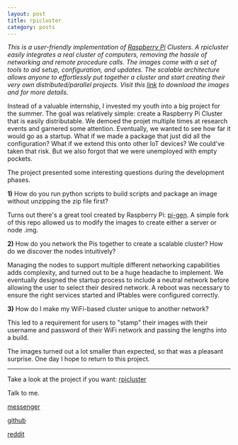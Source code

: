 ```yaml
---
layout: post
title: rpicluster
category: posts
---
```

*This is a user-friendly implementation of [Raspberry Pi](https://www.raspberrypi.org/) Clusters. A rpicluster easily integrates a real cluster of computers, removing the hassle of networking and remote procedure calls. The images come with a set of tools to aid setup, configuration, and updates. The scalable architecture allows anyone to effortlessly put together a cluster and start creating their very own distributed/parallel projects. Visit this [link](www.rpicluster.com) to download the images and for more details.*

Instead of a valuable internship, I invested my youth into a big project for the summer. The goal was relatively simple: create a Raspberry Pi Cluster that is easily distributable. We demoed the projet multiple times at research events and garnered some attention. Eventually, we wanted to see how far it would go as a startup. What if we made a package that just did all the configuration? What if we extend this onto other IoT devices? We could've taken that risk. But we also forgot that we were unemployed with empty pockets.

The project presented some interesting questions during the development phases.

**1)** How do you run python scripts to build scripts and package an image without unzipping the zip file first?

Turns out there's a great tool created by Raspberry Pi: [pi-gen](https://github.com/RPi-Distro/pi-gen). A simple fork of this repo allowed us to modify the images to create either a server or node .img.

**2)** How do you network the Pis together to create a scalable cluster? How do we discover the nodes intuitively?

Managing the nodes to support multiple different networking capabilities adds complexity, and turned out to be a huge headache to implement. We eventually designed the startup process to include a neutral network before allowing the user to select their desired network. A reboot was necessary to ensure the right services started and IPtables were configured correctly.

**3)** How do I make my WiFi-based cluster unique to another network?

This led to a requirement for users to "stamp" their images with their username and password of their WiFi network and passing the lengths into a build.

The images turned out a lot smaller than expected, so that was a pleasant surprise. One day I hope to return to this project.

---

Take a look at the project if you want:
[rpicluster][rpicluster]

Talk to me.

[messenger][facebook]

[github][dqd]

[reddit][reddit]

[facebook]: https://www.m.me/dqdang1
[dqd]: http://github.com/dqdang
[reddit]: https://www.reddit.com/user/outsidefarmland/
[rpicluster]: https://github.com/rpicluster/rpicluster-stretch
